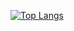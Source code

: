 [![Top Langs](https://github-readme-stats.vercel.app/api/top-langs/?username=murasakiakari&langs_count=10&layout=compact)](https://github.com/anuraghazra/github-readme-stats)

